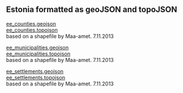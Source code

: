 ## Estonia formatted as geoJSON and topoJSON

[ee_counties.geojson](../master/estonia/administrative/ee_counties.geojson)  
[ee_counties.topojson](../master/estonia/administrative/ee_counties.topojson)  
based on a shapefile by Maa-amet. 7.11.2013

[ee_municipalities.geojson](../master/estonia/administrative/ee_municipalities.geojson)  
[ee_municipalities.topojson](../master/estonia/administrative/ee_municipalities.topojson)  
based on a shapefile by Maa-amet. 7.11.2013

[ee_settlements.geojson](../master/estonia/administrative/ee_settlements.geojson)  
[ee_settlements.topojson](../master/estonia/administrative/ee_settlements.topojson)  
based on a shapefile by Maa-amet. 7.11.2013
